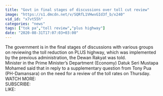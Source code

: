 ```yaml
---
title: "Govt in final stages of discussions over toll cut review"
image: "https://s1.dmcdn.net/v/SQRfL1VHwvGId3f_b/x240"
vid_id: "x7vt55h"
categories: "news"
tags: ["tok pa","toll review","plus highway"]
date: "2020-08-31T17:07:03+03:00"
---
```

The government is in the final stages of discussions with various groups on reviewing the toll reduction on PLUS highway, which was implemented by the previous administration, the Dewan Rakyat was told.  <br>Minister in the Prime Minister’s Department (Economy) Datuk Seri Mustapa Mohamed said that in reply to a supplementary question from Tony Pua (PH-Damansara) on the need for a review of the toll rates on Thursday.  <br>WATCH MORE:   <br>SUBSCRIBE:   <br>LIKE: 
